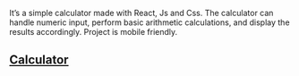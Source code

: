 It’s a simple calculator made with React, Js and Css. The calculator can handle numeric input, perform basic arithmetic calculations, and display the results accordingly. Project is mobile friendly.

## [Calculator](http://kvirike.github.io/js-calculator)